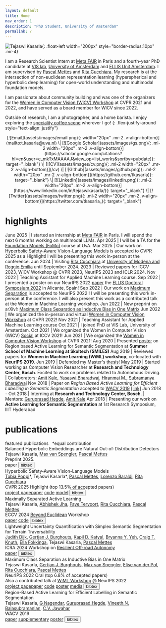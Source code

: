 ```yaml
---
layout: default
title: Home
nav_order: 1
description: "PhD Student, University of Amsterdam"
permalink: /
---
```


![Tejaswi Kasarla](assets/images/profile_photo.png){: .float-left width="200px" style="border-radius:10px" .mr-4}  

I am a Research Scientist Intern at [Meta FAIR](https://ai.meta.com/research/) in Paris and a fourth-year PhD candidate at [VIS lab](https://ivi.fnwi.uva.nl/vislab/), [University of Amsterdam](https://www.uva.nl/en) and [ELLIS Unit Amsterdam](https://ivi.fnwi.uva.nl/ellis/). I am supervised by [Pascal Mettes](https://staff.fnwi.uva.nl/p.s.m.mettes/index.html) and [Rita Cucchiara](http://personale.unimore.it/Rubrica/dettaglio/cucchiara). My research is at the intersection of non-euclidean representation learning (hyperspherical and hyperbolic deep learning) for open-world understanding and multimodal foundation models. 

I am passionate about community building and was one of the organizers for the [Women in Computer Vision (WiCV) Workshop](https://sites.google.com/view/wicv/) at CVPR 2021 and 2022, and have served as a board member for WiCV since 2022.

Outside of research, I am a photographer, and a home barista. I enjoy exploring the [speciality coffee scene](/more/#coffee) wherever I go! 
{: .flex-justify-around style="text-align: justify"}

<p markdown="1" align="center">
[![Email](assets/images/email.png){: width="20px" .mr-2 .v-align-bottom}](mailto:t.kasarla@uva.nl) \| [![Google Scholar](assets/images/gs.png){: .ml-2 width="20px" .mr-2 .v-align-bottom}](https://scholar.google.com/citations?hl=en&user=e_mkTxMAAAAJ&view_op=list_works&sortby=pubdate){: target="_blank"} \| [![CV](assets/images/cv.png){: .ml-2 width="20px" .mr-2 .v-align-bottom}](/cv) \| [![Github](assets/images/github.png){: .ml-2 width="20px" .mr-2 .v-align-bottom}](https://github.com/tkasarla){: target="_blank"} \| [![LinkedIn](assets/images/linkedin.png){: .ml-2 width="20px" .mr-2 .v-align-bottom}](https://www.linkedin.com/in/tejaswikasarla/){: target="_blank"} \| [![Twitter](assets/images/twitter.png){: .ml-2 width="20px" .mr-2 .v-align-bottom}](https://twitter.com/tkasarla_){: target="_blank"}
</p>

<p markdown=1 align="center" style="color:#FF3300">


</p>


# highlights

June 2025 | I started an internship at [Meta FAIR](https://ai.meta.com/research/) in Paris. I will spend the next 6 months working on multimodal LLMs. 
Apr 2025 | I will be a TA for the [Foundation Models (FoMo)](https://uvafomo.github.io) course at UvA.
Mar 2025 | Our work on [Hyperbolic Safety-Aware Vision-Language Models](https://arxiv.org/abs/2503.12127) is accepted to CVPR 2025 as a Highlight! I will be presenting this work in-person at the conference.
Jun 2024 | Visiting [Rita Cucchiara](https://aimagelab.ing.unimore.it/imagelab/person.asp?idpersona=1) at [University of Modena and Reggio Emilia](https://www.unimore.it/) until September 2024. 
2023 | Reviewed papers for ICCV 2023, WiCV Workshop @ CVPR 2023, NeurIPS 2023 and ICLR 2024. 
Nov 2022 | Teaching Assistant for Applied Machine Learning course.
Sep 2022 | I presented a poster on our NeurIPS 2022 [paper](https://arxiv.org/abs/2206.08704) the [ELLIS Doctoral Symposium 2022](https://ellisalicante.org/eds2022/) in Alicante, Spain!
Sep 2022 | Our work on [Maximum Separation](https://arxiv.org/abs/2206.08704) is accepted to NeurIPS 2022 ! I will be presenting this work in-person at the conference. I will also present this work as a contributed talk at the Women in Machine Learning workshop.
Jun 2022 | New preprint on arXiv!: [Maximum Class Separation as Inductive Bias in One Matrix](https://arxiv.org/abs/2206.08704)
Jun 2022 | We organized the in-person and virtual [Women in Computer Vision Workshop](https://sites.google.com/view/wicvcvpr2022/home) at CVPR 2022!
Nov 2021 | Teaching Assistant for Applied Machine Learning course
Oct 2021 | I joined PhD at VIS Lab, University of Amsterdam.
Oct 2021 | We organized the Women in Computer Vision (WiCV) [Social](https://iccv2021.thecvf.com/networking-sessions) at ICCV 2021!
Jun 2021 | We organized the [Women in Computer Vision Workshop](https://sites.google.com/view/wicvcvpr2021/home) at CVPR 2021!
Aug 2020 | Presented [poster](https://smiles.skoltech.ru/poster-presentations) on Region based Active Learning for Semantic Segmentation at **Summer School of Machine Learning at Skoltech (SMILES)**
Aug 2019 |  Reviewed papers for **Women in Machine Learning (WiML) workshop**, co-located with **NeurIPS 2019**.
Jun 2019 |  Defended my Master's [thesis](http://web2py.iiit.ac.in/research_centres/publications/view_publication/mastersthesis/769)!
May 2019 | Started working as Computer Vision Researcher at **Research and Technology Center, Bosch**. Excited to work on problems related to Autonomous Driving. \| Collaborators: [Amit Kale](https://www.linkedin.com/in/kaleamit/), [Yasaswi Bharadwaj](https://www.linkedin.com/in/yasaswi-bharadwaj-katta-87647555), [Hiranmai M.](https://www.linkedin.com/in/hiranmai-4b0a3398/), [Subramanya Bharadwaj](https://www.linkedin.com/in/subramanya-bharadwaj-63b10758/)
Nov 2018 | Paper on _Region Based Active Learning for Efficient Labelling in Semantic Segmentation_ accepted to [WACV 2019](http://wacv19.wacv.net) [[link]](https://ieeexplore.ieee.org/document/8659293)
Jun 2018 - Oct 2018 | Interning at **Research and Technology Center, Bosch**. \| Mentors: [Guruprasad Hegde](https://www.linkedin.com/in/guruprasad-hegde-657b81a/),  [Amit Kale](https://www.linkedin.com/in/kaleamit/)
Apr 2018 | Presenting our work on **Active Learning for Semantic Segmentation** at 1st Research Symposium, IIIT Hyderabad


# publications

<span class="featured-paper">
featured publications 
</span>
&nbsp;
*equal contribution

<div class="paper-entry">
<div class="paper-title featured">
Balanced Hyperbolic Embeddings are Natural Out-of-Distribution Detectors 
</div>
<div class="paper-authors">
 Tejaswi Kasarla, <a href="https://nl.linkedin.com/in/max-van-spengler-45908b147" class="author-link" target="_blank">Max van Spengler</a>, <a href="https://staff.fnwi.uva.nl/p.s.m.mettes/" class="author-link" target="_blank">Pascal Mettes</a> 
</div>
<div class="paper-venue">
Preprint 2025.
</div>
<div class="paper-links">
<a href="https://arxiv.org/abs/2506.10146" class="paper-button" target="_blank">paper</a> <button class="bibtex-button">bibtex</button>
</div>
</div>

<div class="paper-entry">
<div class="paper-title featured">
Hyperbolic Safety-Aware Vision-Language Models  
</div>
<div class="paper-authors">
<a href="https://tobiapoppi.github.io" class="author-link" target="_blank">Tobia Poppi</a>*, Tejaswi Kasarla*, <a href="https://staff.fnwi.uva.nl/p.s.m.mettes/" class="author-link" target="_blank">Pascal Mettes</a>, <a href="https://www.lorenzobaraldi.com" class="author-link" target="_blank">Lorenzo Baraldi</a>, <a href="https://aimagelab.ing.unimore.it/imagelab/person.asp?idpersona=1" class="author-link" target="_blank">Rita Cucchiara</a>   
</div>
<div class="paper-venue">
CVPR 2025 <span class="highlight-text">Highlight (top 13.5% of accepted papers)</span>
</div>
<div class="paper-links">
<a href="https://aimagelab.github.io/HySAC/" class="paper-button" target="_blank">project page</a><a href="https://arxiv.org/abs/2503.12127" class="paper-button" target="_blank">paper</a> <a href="https://github.com/aimagelab/HySAC" class="paper-button" target="_blank">code</a> <a href="https://huggingface.co/aimagelab/HySAC" class="paper-button" target="_blank">model</a> <button class="bibtex-button">bibtex</button>
</div>
</div>

<div class="paper-entry">
<div class="paper-title">
Maximally Separated Active Learning   
</div>
<div class="paper-authors">
 Tejaswi Kasarla, <a href="https://abskjha.github.io" class="author-link" target="_blank">Abhishek Jha</a>, <a href="https://www.linkedin.com/in/faye-tervoort-15298a171/" class="author-link" target="_blank">Faye Tervoort</a>, <a href="https://aimagelab.ing.unimore.it/imagelab/person.asp?idpersona=1" class="author-link" target="_blank">Rita Cucchiara</a>, <a href="https://staff.fnwi.uva.nl/p.s.m.mettes/" class="author-link" target="_blank">Pascal Mettes</a>  
</div>
<div class="paper-venue">
ECCV 2024 <a href="https://sites.google.com/view/beyondeuclidean/home" class="author-link" target="_blank">Beyond Euclidean</a> Workshop
</div>
<div class="paper-links">
<a href="https://arxiv.org/abs/2411.17444" class="paper-button" target="_blank">paper</a> <a href="https://github.com/tkasarla/ActiveLearning-MaxSep" class="paper-button" target="_blank">code</a> <button class="bibtex-button">bibtex</button>
</div>
</div>

<div class="paper-entry">
<div class="paper-title">
Lightweight Uncertainty Quantification with Simplex Semantic Segmentation for Terrain Traversability
</div>
<div class="paper-authors">
<a href="https://www.linkedin.com/in/judith-dijk" class="author-link" target="_blank">Judith Dijk</a>, <a href="https://sites.google.com/site/gertjanburghouts/" class="author-link" target="_blank">Gertjan J. Burghouts</a>, <a href="https://kdk132.github.io" class="author-link" target="_blank">Kapil D. Katyal</a>, <a href="https://www.linkedin.com/in/byyeh/" class="author-link" target="_blank">Bryanna Y. Yeh</a>, <a href="https://www.linkedin.com/in/craig-knuth/" class="author-link" target="_blank">Craig T. Knuth</a>, <a href="https://www.linkedin.com/in/ellafokkinga" class="author-link" target="_blank">Ella Fokkinga</a>, Tejaswi Kasarla, <a href="https://staff.fnwi.uva.nl/p.s.m.mettes/" class="author-link" target="_blank">Pascal Mettes</a>  
</div>
<div class="paper-venue">
ICRA 2024 Workshop on <a href="https://theairlab.org/icra2024_offroad_workshop/" class="author-link" target="_blank">Resilient Off-road Autonomy</a>
</div>
<div class="paper-links">
<a href="https://arxiv.org/abs/2407.13392" class="paper-button" target="_blank">paper</a> <button class="bibtex-button">bibtex</button>
</div>
</div>

<div class="paper-entry">
<div class="paper-title featured">
Maximum Class Separation as Inductive Bias in One Matrix  
</div>
<div class="paper-authors">
 Tejaswi Kasarla, <a href="https://sites.google.com/site/gertjanburghouts/" class="author-link" target="_blank">Gertjan J. Burghouts</a>, <a href="https://nl.linkedin.com/in/max-van-spengler-45908b147" class="author-link" target="_blank">Max van Spengler</a>, <a href="https://www.elisevanderpol.nl" class="author-link" target="_blank">Elise van der Pol</a>, <a href="https://aimagelab.ing.unimore.it/imagelab/person.asp?idpersona=1" class="author-link" target="_blank">Rita Cucchiara</a>, <a href="https://staff.fnwi.uva.nl/p.s.m.mettes/" class="author-link" target="_blank">Pascal Mettes</a>  
</div>
<div class="paper-venue">
NeurIPS 2022 <span class="highlight-text">Oral (top 6.8% of accepted papers)</span>
</div>
<div class="workshop-note">
Also a contributed talk at <a href="https://sites.google.com/view/wiml2022/program" target="_blank">WiML Workshop</a> @ NeurIPS 2022
</div>
<div class="paper-links">
<a href="papers/max-separation-as-inductive-bias/" class="paper-button">project page</a><a href="https://arxiv.org/abs/2206.08704" class="paper-button" target="_blank">paper</a> <a href="https://github.com/tkasarla/max-separation-as-inductive-bias" class="paper-button" target="_blank">code</a> <a href="https://nips.cc/media/PosterPDFs/NeurIPS%202022/55160.png?t=1669329923.0358245" class="paper-button" target="_blank">poster</a> <a href="https://ivi.uva.nl/content/news/2022/11/phd-student-improves-image-classification.html" class="paper-button" target="_blank">media</a> <button class="bibtex-button">bibtex</button>
</div>
</div>

<div class="paper-entry">
<div class="paper-title">
Region-Based Active Learning for Efficient Labelling in Semantic Segmentation  
</div>
<div class="paper-authors">
Tejaswi Kasarla, <a href="https://in.linkedin.com/in/nagendar-g-257305113" class="author-link" target="_blank">G Nagendar</a>, <a href="https://in.linkedin.com/in/guruprasad-hegde-657b81a" class="author-link" target="_blank">Guruprasad Hegde</a>, <a href="https://people.iith.ac.in/vineethnb/" class="author-link" target="_blank">Vineeth N. Balasubramanian</a>, <a href="https://faculty.iiit.ac.in/~jawahar/" class="author-link" target="_blank">C.V. Jawahar</a>  
</div>
<div class="paper-venue">
WACV 2019
</div>
<div class="paper-links">
<a href="https://ieeexplore.ieee.org/document/8659293" class="paper-button" target="_blank">paper</a> <a href="https://drive.google.com/file/d/1N3VXOKCNsdL2MySr7EXJV5DcAymV632z/view?usp=sharing" class="paper-button" target="_blank">supplementary</a> <a href="assets/poster_wacv.pdf" class="paper-button" target="_blank">poster</a> <button class="bibtex-button">bibtex</button>
</div>
</div>
